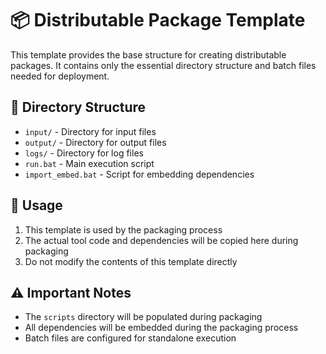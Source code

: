 # 📦 Distributable Package Template

This template provides the base structure for creating distributable packages. It contains only the essential directory structure and batch files needed for deployment.

## 📁 Directory Structure

- `input/` - Directory for input files
- `output/` - Directory for output files
- `logs/` - Directory for log files
- `run.bat` - Main execution script
- `import_embed.bat` - Script for embedding dependencies

## 🚀 Usage

1. This template is used by the packaging process
2. The actual tool code and dependencies will be copied here during packaging
3. Do not modify the contents of this template directly

## ⚠️ Important Notes

- The `scripts` directory will be populated during packaging
- All dependencies will be embedded during the packaging process
- Batch files are configured for standalone execution 